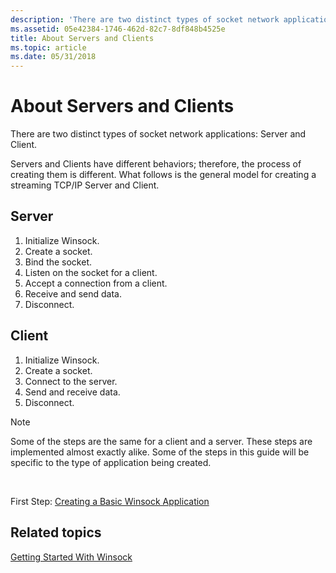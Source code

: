 ```yaml
---
description: 'There are two distinct types of socket network applications: Server and Client.'
ms.assetid: 05e42384-1746-462d-82c7-8df848b4525e
title: About Servers and Clients
ms.topic: article
ms.date: 05/31/2018
---
```


# About Servers and Clients

There are two distinct types of socket network applications: Server and Client.

Servers and Clients have different behaviors; therefore, the process of creating them is different. What follows is the general model for creating a streaming TCP/IP Server and Client.

## Server

1.  Initialize Winsock.
2.  Create a socket.
3.  Bind the socket.
4.  Listen on the socket for a client.
5.  Accept a connection from a client.
6.  Receive and send data.
7.  Disconnect.

## Client

1.  Initialize Winsock.
2.  Create a socket.
3.  Connect to the server.
4.  Send and receive data.
5.  Disconnect.

> [!Note]  
> Some of the steps are the same for a client and a server. These steps are implemented almost exactly alike. Some of the steps in this guide will be specific to the type of application being created.

 

First Step: [Creating a Basic Winsock Application](creating-a-basic-winsock-application.md)

## Related topics

<dl> <dt>

[Getting Started With Winsock](getting-started-with-winsock.md)
</dt> </dl>

 

 



